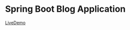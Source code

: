 # Spring Boot Blog Application

<a href=" https://rajeshwari-20csa36.github.io/TASK-5_Live_Link/">LiveDemo</a>

